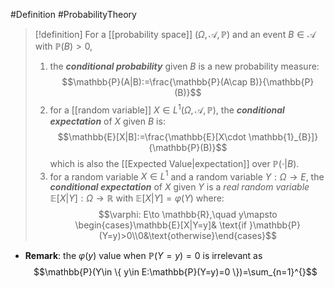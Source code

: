 #Definition #ProbabilityTheory 

> [!definition]
> For a [[probability space]] $(\Omega,\mathcal{A},\mathbb{P})$ and an event $B\in \mathcal{A}$ with $\mathbb{P}(B)>0$, 
> 1. the ***conditional probability*** given $B$ is a new probability measure: $$\mathbb{P}(A|B):=\frac{\mathbb{P}(A\cap B)}{\mathbb{P}(B)}$$
> 2. for a [[random variable]] $X\in L^1(\Omega,\mathcal{A},\mathbb{P})$, the ***conditional expectation*** of $X$ given $B$ is: $$\mathbb{E}[X|B]:=\frac{\mathbb{E}[X\cdot \mathbb{1}_{B}]}{\mathbb{P}(B)}$$which is also the [[Expected Value|expectation]] over $\mathbb{P}(\cdot|B)$.
> 3. for a random variable $X\in L^1$ and a random variable $Y:\Omega\to E$, the ***conditional expectation*** of $X$ given $Y$ is a *real random variable* $\mathbb{E}[X|Y]:\Omega\to \mathbb{R}$ with $\mathbb{E}[X|Y]=\varphi(Y)$ where: $$\varphi: E\to \mathbb{R},\quad y\mapsto \begin{cases}\mathbb{E}[X|Y=y]& \text{if }\mathbb{P}(Y=y)>0\\0&\text{otherwise}\end{cases}$$
- **Remark**: the $\varphi(y)$ value when $\mathbb{P}(Y=y)=0$ is irrelevant as $$\mathbb{P}(Y\in \{ y\in E:\mathbb{P}(Y=y)=0 \})=\sum_{n=1}^{}$$
